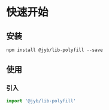 # 快速开始

## 安装

```shell
npm install @jyb/lib-polyfill --save
```

## 使用

### 引入

```javascript
import '@jyb/lib-polyfill'
```




